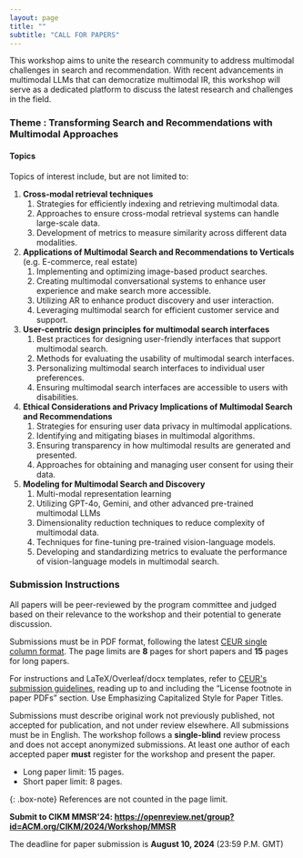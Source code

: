```yaml
---
layout: page
title: ""
subtitle: "CALL FOR PAPERS"
---
```


This workshop aims to unite the research community to address multimodal challenges in search and recommendation. With recent advancements in multimodal LLMs that can democratize multimodal IR, this workshop will serve as a dedicated platform to discuss the latest research and challenges in the field.

### Theme : Transforming Search and Recommendations with Multimodal Approaches

#### Topics

Topics of interest include, but are not limited to:

1. **Cross-modal retrieval techniques**
   1. Strategies for efficiently indexing and retrieving multimodal data.
   2. Approaches to ensure cross-modal retrieval systems can handle large-scale data.
   3. Development of metrics to measure similarity across different data modalities.
2. **Applications of Multimodal Search and Recommendations to Verticals** (e.g. E-commerce,
real estate)
   1. Implementing and optimizing image-based product searches.
   2. Creating multimodal conversational systems to enhance user experience and make search more accessible.
   3. Utilizing AR to enhance product discovery and user interaction.
   4. Leveraging multimodal search for efficient customer service and support.
3. **User-centric design principles for multimodal search interfaces**
   1. Best practices for designing user-friendly interfaces that support multimodal search.
   2. Methods for evaluating the usability of multimodal search interfaces.
   3. Personalizing multimodal search interfaces to individual user preferences.
   4. Ensuring multimodal search interfaces are accessible to users with disabilities.
4. **Ethical Considerations and Privacy Implications of Multimodal Search and Recommendations**
   1. Strategies for ensuring user data privacy in multimodal applications.
   2. Identifying and mitigating biases in multimodal algorithms.
   3. Ensuring transparency in how multimodal results are generated and presented.
   4. Approaches for obtaining and managing user consent for using their data.
5. **Modeling for Multimodal Search and Discovery**
   1. Multi-modal representation learning
   2. Utilizing GPT-4o, Gemini, and other advanced pre-trained multimodal LLMs
   3. Dimensionality reduction techniques to reduce complexity of multimodal data.
   4. Techniques for fine-tuning pre-trained vision-language models.
   5. Developing and standardizing metrics to evaluate the performance of vision-language models in multimodal search.


### Submission Instructions

All papers will be peer-reviewed by the program committee and judged based on their relevance to the workshop and their potential to generate discussion. 

Submissions must be in PDF format, following the latest [CEUR single column format](https://www.overleaf.com/latex/templates/template-for-submissions-to-ceur-workshop-proceedings-ceur-ws-dot-org/wqyfdgftmcfw). The page limits are **8** pages for short papers and **15** pages for long papers.

For instructions and LaTeX/Overleaf/docx templates, refer to [CEUR's submission guidelines](https://ceur-ws.org/HOWTOSUBMIT.html#CEURART), reading up to and including the “License footnote in paper PDFs” section. Use Emphasizing Capitalized Style for Paper Titles.

Submissions must describe original work not previously published, not accepted for publication, and not under review elsewhere. All submissions must be in English. The workshop follows a **single-blind** review process and does not accept anonymized submissions. At least one author of each accepted paper **must** register for the workshop and present the paper.

- Long paper limit: 15 pages. 
- Short paper limit: 8 pages.

{: .box-note}
References are not counted in the page limit.

**Submit to CIKM MMSR'24: https://openreview.net/group?id=ACM.org/CIKM/2024/Workshop/MMSR**

The deadline for paper submission is **August 10, 2024** (23:59 P.M. GMT)
